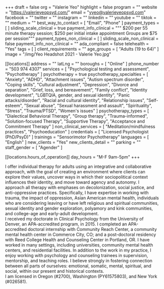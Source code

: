 +++
draft = false
org = "Valerie Yeo"
highlight = false
program = ""
website = "https://valerieyeopsyd.com/"
email = "vyeo@valerieyeopsyd.com"
facebook = ""
twitter = ""
instagram = ""
linkedin = ""
youtube = ""
tiktok = ""
medium = ""
best_way_to_contact = [ "Email", "Phone" ]
payment_types = [ ]
sliding_scale_clinical = true
payment_info_clinical = """
$200 per 55 minute therapy session; $250 per initial intake appointment
Groups are $75 per session"""
payment_types_non_clinical = [ ]
sliding_scale_non_clinical = false
payment_info_non_clinical = ""
ada_compliant = false
telehealth = "Yes"
tags = [ ]
client_requirements = ""
age_groups = [ "Adults (19 to 64)" ]
image = "/img/Yeo Headshot 2021 - Valerie Yeo.jpg"

[[locations]]
address = ""
latLng = ""
boroughs = [ "Online" ]
phone_number = "503 974 4307"
services = [ "Psychological testing and assessment", "Psychotherapy" ]
psychotherapy = true
psychotherapy_specialties = [
  "Anxiety",
  "ADHD",
  "Attachment issues",
  "Autism spectrum disorder",
  "Coping skills",
  "Cultural adjustment",
  "Depression",
  "Divorce and separation",
  "Grief, loss, and bereavement",
  "Family conflict",
  "Identity development",
  "LGBTQIA, gender, and sexual identity",
  "Panic attacks/disorder",
  "Racial and cultural identity",
  "Relationship issues",
  "Self-esteem",
  "Sexual abuse",
  "Sexual harassment and assault",
  "Spirituality",
  "Stress",
  "Trauma/PTSD",
  "Women's issues"
]
psychotherapy_types = [
  "Dialectical Behavioral Therapy",
  "Group therapy",
  "Trauma-informed",
  "Solution-focused Therapy",
  "Supportive Therapy",
  "Acceptance and Commitment Therapy"
]
non_clinical_services = [ "Meditation/mindfulness practices", "Psychoeducation" ]
credentials = [ "Licensed Psychologist (PhD/PsyD)" ]
trainings = "Sensorimotor Psychotherapy"
languages = [ "English" ]
new_clients = "Yes"
new_clients_detail = ""
parking = ""
staff_gender = [ "Agender" ]

  [[locations.hours_of_operation]]
  day_hours = "M-F 9am-5pm"
+++

I offer individual therapy for adults using an integrative and collaborative approach, with the goal of creating an environment where clients can explore their values, uncover ways in which their sociopolitical context influences their identity, and move toward agency and autonomy.  I approach all therapy with emphases on decolonization, social justice, and anti-oppressive practices. Specifically, I have expertise in working with trauma, the impact of oppression, Asian American mental health, individuals who are considering leaving or have left religious and spiritual communities, sexual identity and gender exploration, polyamory and kink communities, and college-age and early-adult development. <br>
I received my doctorate in Clinical Psychology from the University of Denver, an APA-accredited program, in 2015.  I completed an APA-accredited doctoral internship with Community Reach Center, a community mental health center in Commerce City, CO; and a post-doctoral residency with Reed College Health and Counseling Center in Portland, OR. I have worked in many settings, including universities, community mental health centers, and residential facilities. In addition to the work in my practice, I enjoy working with psychology and counseling trainees in supervision, mentorship, and teaching roles. I believe strongly in fostering connection between all parts of ourselves: emotional, somatic, mental, spiritual, and social, within our present and historical contexts. <br>
I am licensed in Oregon (#2700), Washington (PY61575803), and New York (#026581). <br>
